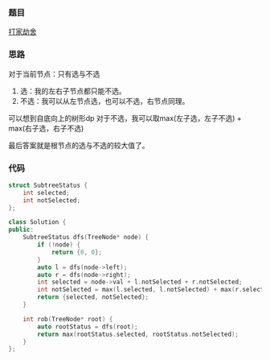 ### 题目
[打家劫舍](https://leetcode-cn.com/problems/house-robber-iii/)

### 思路
对于当前节点：只有选与不选
1. 选：我的左右子节点都只能不选。
2. 不选：我可以从左节点选，也可以不选，右节点同理。

可以想到自底向上的树形dp
对于不选，我可以取max(左子选，左子不选) + max(右子选，右子不选)

最后答案就是根节点的选与不选的较大值了。

### 代码
```c++
struct SubtreeStatus {
    int selected;
    int notSelected;
};

class Solution {
public:
    SubtreeStatus dfs(TreeNode* node) {
        if (!node) {
            return {0, 0};
        }
        auto l = dfs(node->left);
        auto r = dfs(node->right);
        int selected = node->val + l.notSelected + r.notSelected;
        int notSelected = max(l.selected, l.notSelected) + max(r.selected, r.notSelected);
        return {selected, notSelected};
    }

    int rob(TreeNode* root) {
        auto rootStatus = dfs(root);
        return max(rootStatus.selected, rootStatus.notSelected);
    }
}; 
```